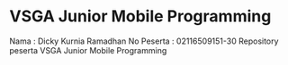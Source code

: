 # VSGA Junior Mobile Programming
Nama : Dicky Kurnia Ramadhan
No Peserta : 02116509151-30
Repository peserta VSGA Junior Mobile Programming 
